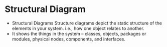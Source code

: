 # Structural Diagram

* Structural Diagrams Structure diagrams depict the static structure of the elements in your system. i.e., how one object relates to another.
* It shows the things in the system – classes, objects, packages or modules, physical nodes, components, and interfaces.



